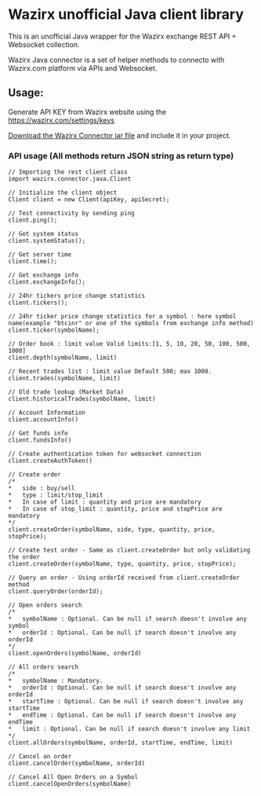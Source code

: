 # Wazirx unofficial Java client library
This is an unofficial Java wrapper for the Wazirx exchange REST API + Websocket collection.

Wazirx Java connector is a set of helper methods to connecto with Wazirx.com platform via APIs and Websocket. 

## Usage:
Generate API KEY from Wazirx website using the https://wazirx.com/settings/keys

[Download the Wazirx Connector jar file](https://github.com/pratts/wazirx-connector-java/releases/tag/v1.0.0) and include it in your project.

### API usage (All methods return JSON string as return type)
```
// Importing the rest client class
import wazirx.connector.java.Client

// Initialize the client object
Client client = new Client(apiKey, apiSecret);

// Test connectivity by sending ping
client.ping();

// Get system status
client.systemStatus();

// Get server time
client.time();

// Get exchange info
client.exchangeInfo();

// 24hr tickers price change statistics
client.tickers();

// 24hr ticker price change statistics for a symbol : here symbol name(example "btcinr" or one of the symbols from exchange info method)
client.ticker(symbolName);

// Order book : limit value Valid limits:[1, 5, 10, 20, 50, 100, 500, 1000]
client.depth(symbolName, limit)

// Recent trades list : limit value Default 500; max 1000.
client.trades(symbolName, limit)

// Old trade lookup (Market Data)
client.historicalTrades(symbolName, limit)

// Account Information
client.accountInfo()

// Get funds info
client.fundsInfo()

// Create authentication token for websocket connection
client.createAuthToken()

// Create order
/*
*	side : buy/sell
*	type : limit/stop_limit
*	In case of limit : quantity and price are mandatory
*	In case of stop_limit : quantity, price and stopPrice are mandatory
*/
client.createOrder(symbolName, side, type, quantity, price, stopPrice);

// Create test order - Same as client.createOrder but only validating the order
client.createOrder(symbolName, type, quantity, price, stopPrice);

// Query an order - Using orderId received from client.createOrder method
client.queryOrder(orderId);

// Open orders search
/*
*	symbolName : Optional. Can be null if search doesn't involve any symbol
*	orderId : Optional. Can be null if search doesn't involve any orderId
*/
client.openOrders(symbolName, orderId)

// All orders search
/*
*	symbolName : Mandatory.
*	orderId : Optional. Can be null if search doesn't involve any orderId
*	startTime : Optional. Can be null if search doesn't involve any startTime
*	endTime : Optional. Can be null if search doesn't involve any endTime
*	limit : Optional. Can be null if search doesn't involve any limit
*/
client.allOrders(symbolName, orderId, startTime, endTime, limit)

// Cancel an order
client.cancelOrder(symbolName, orderId)

// Cancel All Open Orders on a Symbol
client.cancelOpenOrders(symbolName)

```
